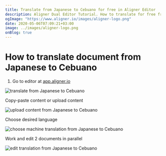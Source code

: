 ```yaml
---
title: Translate from Japanese to Cebuano for free in Aligner Editor
description: Aligner Dual Editor Tutorial. How to translate for free from Japanese to Cebuano. Aligner is multilingual document management platform. 
ogImage: "https://www.aligner.io/images/aligner-logo.png"
date: 2020-05-06T07:09:21+03:00
image: ../images/aligner-logo.png
onBlog: true
---
```


# How to translate document from Japanese to Cebuano

1. Go to editor at [app.aligner.io](https://app.aligner.io "Aligner App web page")

![translate from Japanese to Cebuano](../aligner-blank-editor.png "translate from Japanese to Cebuano")

Copy-paste content or upload content

![upload content from Japanese to Cebuano](../aligner-uploaded-document.png "upload content from Japanese to Cebuano")

Choose desired language

![choose machine translation from Japanese to Cebuano](../aligner-language-dropdown.png "choose machine translation from Japanese to Cebuano")

Work and edit 2 documents in parallel

![edit translation from Japanese to Cebuano](../aligner-double-sitded-editor.png "edit translation from Japanese to Cebuano")


